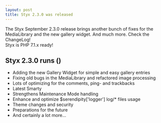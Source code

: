 ```yaml
---
layout: post
title: Styx 2.3.0 was released
---
```


The Styx September 2.3.0 release brings another bunch of fixes for the MediaLibrary and the new gallery widget. And much more. Check the ChangeLog!  
Styx is PHP 7.1.x ready!

## Styx 2.3.0 runs ()

  - Adding the new Gallery Widget for simple and easy gallery entries
  - Fixing old bugs in the MediaLibrary and refactored image processing
  - Lots of optimizing for the comments, ping- and trackbacks
  - Latest Smarty
  - Strengthens Maintenance Mode handling
  - Enhance and optimize $serendipity['logger'] log/* files usage
  - Theme changes and security
  - Preparations for the future
  - And certainly a lot more...